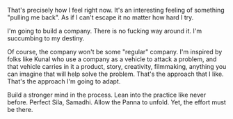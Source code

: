 That's precisely how I feel right now. It's an interesting feeling of something "pulling me back". As if I can't escape it no matter how hard I try.

I'm going to build a company. There is no fucking way around it. I'm succumbing to my destiny.

Of course, the company won't be some "regular" company. I'm inspired by folks like Kunal who use a company as a vehicle to attack a problem, and that vehicle carries in it a product, story, creativity, filmmaking, anything you can imagine that will help solve the problem. That's the approach that I like. That's the approach I'm going to adapt.

Build a stronger mind in the process.
Lean into the practice like never before.
Perfect Sila, Samadhi. Allow the Panna to unfold. Yet, the effort must be there.